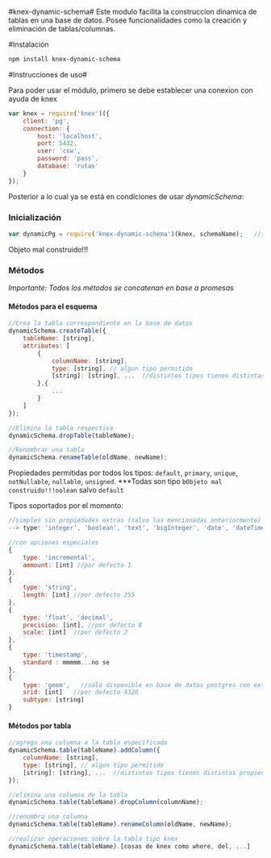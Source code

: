#knex-dynamic-schema#
Este modulo facilita la construccion dinamica de tablas en una base de datos. Posee funcionalidades como la
creación y eliminación de tablas/columnas.
  
#Instalación
```bash
npm install knex-dynamic-schema
```

#Instrucciones de uso#

Para poder usar el módulo, primero se debe establecer una conexion con ayuda de knex
```javascript
var knex = require('knex')({
    client: 'pg',
    connection: {
        host: 'localhost',
        port: 5432,
        user: 'csw',
        password: 'pass',
        database: 'rutas'
    }
});
```

Posterior a lo cual ya se está en condiciones de usar *dynamicSchema*:

### Inicialización ###
```javascript
var dynamicPg = require('knex-dynamic-schema')(knex, schemaName);   //schemaNema -> nombre del esquema a usar
```
Objeto mal construido!!!
### Métodos ###
*Importante: Todos los métodos se concatenan en base a promesas*
#### Métodos para el esquema ####
```javascript
//Crea la tabla correspondiente en la base de datos
dynamicSchema.createTable({
    tableName: [string],
    attributes: [
        {
            columnName: [string],
            type: [string], // algun tipo permitido
            [string]: [string], ...  //distintos tipos tienes distintas propiedades como: primary: true
        },{
            ...
        }
    ]
});

//Elimina la tabla respectiva
dynamicSchema.dropTable(tableName);

//Renombrar una tabla
dynamicSchema.renameTable(oldName, newName);
```

Propiedades permitidas por todos los tipos: `default`, `primary`, `unique`, `notNullable`, `nullable`, `unsigned`.
***Todas son tipo `bObjeto mal construido!!!oolean` salvo `default`

Tipos soportados por el momento:
```javascript
//simples sin propiedades extras (salvo las mencianadas anteriormente)
--> type: 'integer', 'boolean', 'text', 'bigInteger', 'date', 'dateTime', 'time', 'timestamps'

//con opciones especiales
{
    type: 'incremental',
    ammount: [int] //por defecto 1
},
{
    type: 'string',
    length: [int] //por defecto 255
},
{
    type: 'float', 'decimal',
    precision: [int], //por defecto 8
    scale: [int]  //por defecto 2
},
{
    type: 'timestamp',
    standard : mmmmm...no se
},
{
    type: 'geom',   //sólo disponible en base de datos postgres con extensión postgis
    srid: [int]   //por defecto 4326
    subtype: [string]
}
```

#### Métodos por tabla ####
```javascript
//agrega una columna a la tabla especificada
dynamicSchema.table(tableName).addColumn({
    columnName: [string],
    type: [string], // algun tipo permitido
    [string]: [string], ...  //distintos tipos tienes distintas propiedades como: primary: true
});

//elimina una columna de la tabla
dynamicSchema.table(tableName).dropColumn(columnName);

//renombra una columna
dynamicSchema.table(tableName).renameColumn(oldName, newName);

//realizar operaciones sobre la tabla tipo knex
dynamicSchema.table(tableName).[cosas de knex como where, del, ...]
```